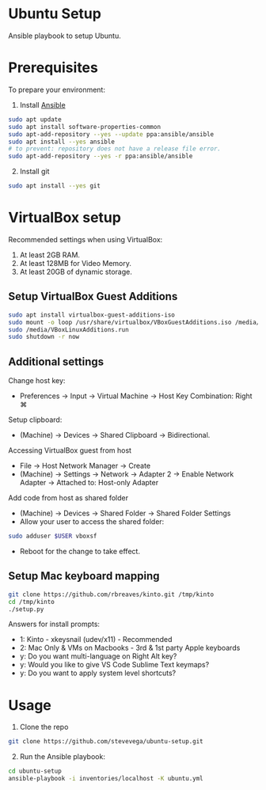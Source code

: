 # Ubuntu Setup

Ansible playbook to setup Ubuntu.

# Prerequisites

To prepare your environment:

1. Install [Ansible](https://docs.ansible.com/ansible/latest/installation_guide/intro_installation.html#installing-ansible-on-ubuntu)

```sh
sudo apt update
sudo apt install software-properties-common
sudo apt-add-repository --yes --update ppa:ansible/ansible
sudo apt install --yes ansible
# to prevent: repository does not have a release file error.
sudo apt-add-repository --yes -r ppa:ansible/ansible
```

2. Install git

```sh
sudo apt install --yes git
```

# VirtualBox setup

Recommended settings when using VirtualBox:

1. At least 2GB RAM.
2. At least 128MB for Video Memory.
3. At least 20GB of dynamic storage.

## Setup VirtualBox Guest Additions

```sh
sudo apt install virtualbox-guest-additions-iso
sudo mount -o loop /usr/share/virtualbox/VBoxGuestAdditions.iso /media/
sudo /media/VBoxLinuxAdditions.run
sudo shutdown -r now
```

## Additional settings

Change host key:

- Preferences -> Input -> Virtual Machine -> Host Key Combination: Right ⌘

Setup clipboard:

- (Machine) -> Devices -> Shared Clipboard -> Bidirectional.

Accessing VirtualBox guest from host

- File -> Host Network Manager -> Create
- (Machine) -> Settings -> Network -> Adapter 2 -> Enable Network Adapter -> Attached to: Host-only Adapter

Add code from host as shared folder

- (Machine) -> Devices -> Shared Folder -> Shared Folder Settings
- Allow your user to access the shared folder:

```sh
sudo adduser $USER vboxsf
```

- Reboot for the change to take effect.

## Setup Mac keyboard mapping

```sh
git clone https://github.com/rbreaves/kinto.git /tmp/kinto
cd /tmp/kinto
./setup.py
```

Answers for install prompts:

- 1: Kinto - xkeysnail (udev/x11) - Recommended
- 2: Mac Only & VMs on Macbooks - 3rd & 1st party Apple keyboards
- y: Do you want multi-language on Right Alt key?
- y: Would you like to give VS Code Sublime Text keymaps?
- y: Do you want to apply system level shortcuts?

# Usage

1. Clone the repo

```sh
git clone https://github.com/stevevega/ubuntu-setup.git
```

2. Run the Ansible playbook:

```sh
cd ubuntu-setup
ansible-playbook -i inventories/localhost -K ubuntu.yml
```
